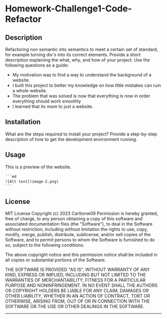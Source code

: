 # Homework-Challenge1-Code-Refactor

## Description

Refactoring non semantic into semantics to meet a certain set of standard, for example turning div's into its correct elements. Provide a short description explaining the what, why, and how of your project. Use the following questions as a guide:

- My motivation was to find a way to understand the background of a website.
- I built this project to better my knowledge on how little mistakes can ruin a whole website.
- The problem that was solved is now that everything is now in order everything should work smoothly
- I learned that its more to just a website.

## Installation

What are the steps required to install your project? Provide a step-by-step description of how to get the development environment running.

## Usage

This is a preview of the website. 

    ```md
    ![Alt text](image-2.png)
    ```

## License

MIT License
Copyright (c) 2023 Carltonw09
Permission is hereby granted, free of charge, to any person obtaining a copy
of this software and associated documentation files (the "Software"), to deal
in the Software without restriction, including without limitation the rights
to use, copy, modify, merge, publish, distribute, sublicense, and/or sell
copies of the Software, and to permit persons to whom the Software is
furnished to do so, subject to the following conditions:

The above copyright notice and this permission notice shall be included in all
copies or substantial portions of the Software.

THE SOFTWARE IS PROVIDED "AS IS", WITHOUT WARRANTY OF ANY KIND, EXPRESS OR
IMPLIED, INCLUDING BUT NOT LIMITED TO THE WARRANTIES OF MERCHANTABILITY,
FITNESS FOR A PARTICULAR PURPOSE AND NONINFRINGEMENT. IN NO EVENT SHALL THE
AUTHORS OR COPYRIGHT HOLDERS BE LIABLE FOR ANY CLAIM, DAMAGES OR OTHER
LIABILITY, WHETHER IN AN ACTION OF CONTRACT, TORT OR OTHERWISE, ARISING FROM,
OUT OF OR IN CONNECTION WITH THE SOFTWARE OR THE USE OR OTHER DEALINGS IN THE
SOFTWARE.


---
